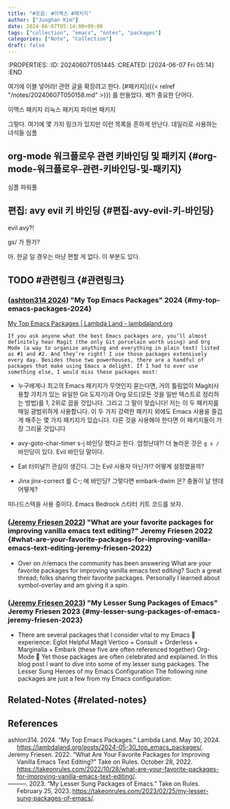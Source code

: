 ```yaml
---
title: "#모음: #이맥스 #패키지"
author: ["Junghan Kim"]
date: 2024-06-07T05:14:00+09:00
tags: ["collection", "emacs", "notes", "packages"]
categories: ["Note", "Collection"]
draft: false
---
```


:PROPERTIES: :ID: 20240607T051445 :CREATED: <span class="timestamp-wrapper"><span class="timestamp">[2024-06-07 Fri 05:14]</span></span> :END

여기에 이블 넣어라! 관련 글을 확장려고 한다. [#패키지]({{< relref "/notes/20240607T050158.md" >}}) 를 만들었다. 왜?! 중요한 단어다.

이맥스 패키지 리눅스 패키지 파이썬 패키지

그렇다. 여기에 몇 가지 링크가 있지만 이런 목록을 흔하게 만난다. 데일리로 사용하는 녀석들 심플

<!--more-->


## org-mode 워크플로우 관련 키바인딩 및 패키지 {#org-mode-워크플로우-관련-키바인딩-및-패키지}

심플 파워풀


## 편집: avy evil 키 바인딩 {#편집-avy-evil-키-바인딩}

evil avy?!

gs/ 가 뭔가?

아. 한글 일 경우는 마냥 편할 게 없다. 이 부분도 있다.


## <span class="org-todo todo TODO">TODO</span> #관련링크 {#관련링크}


### (<a href="#citeproc_bib_item_1">ashton314 2024</a>) "My Top Emacs Packages"  2024 {#my-top-emacs-packages-2024}

[My Top Emacs Packages | Lambda Land - lambdaland.org](https://lambdaland.org/posts/2024-05-30_top_emacs_packages/)

```text
If you ask anyone what the best Emacs packages are, you’ll almost definitely hear Magit (the only Git porcelain worth using) and Org Mode (a way to organize anything and everything in plain text) listed as #1 and #2. And they’re right! I use those packages extensively every day. Besides those two powerhouses, there are a handful of packages that make using Emacs a delight. If I had to ever use something else, I would miss these packages most:
```

-   누구에게나 최고의 Emacs 패키지가 무엇인지 묻는다면, 거의 틀림없이 Magit(사용할 가치가 있는 유일한 Git 도자기)과 Org 모드(모든 것을 일반 텍스트로 정리하는 방법)를 1, 2위로 꼽을 것입니다. 그리고 그 말이 맞습니다! 저는 이 두 패키지를 매일 광범위하게 사용합니다. 이 두 가지 강력한 패키지 외에도 Emacs 사용을 즐겁게 해주는 몇 가지 패키지가 있습니다. 다른 것을 사용해야 한다면 이 패키지들이 가장 그리울 것입니다

-   avy-goto-char-timer s-j 바인딩 했다고 한다. 엄청난데?! 더 놀라운 것은 `g s /` 바인딩이 있다. Evil 바인딩 말이다.
-   Eat 터미널?! 관심이 생긴다. 그는 Evil 사용자 아닌가!? 어떻게 설정했을까?
-   Jinx jinx-correct 를 C-; 에 바인딩? 그렇다면 embark-dwim 은? 충돌이 날 텐데 어떻게?

미나드스텍을 사용 중이다. Emacs Bedrock 스타터 키트 코드를 보자.


### (<a href="#citeproc_bib_item_2">Jeremy Friesen 2022</a>) "What are your favorite packages for improving vanilla emacs text editing?" Jeremy Friesen 2022 {#what-are-your-favorite-packages-for-improving-vanilla-emacs-text-editing-jeremy-friesen-2022}

-   Over on /r/emacs the community has been answering What are your favorite packages for improving vanilla emacs text editing? Such a great thread; folks sharing their favorite packages. Personally I learned about symbol-overlay and am giving it a spin.


### (<a href="#citeproc_bib_item_3">Jeremy Friesen 2023</a>) "My Lesser Sung Packages of Emacs" Jeremy Friesen 2023 {#my-lesser-sung-packages-of-emacs-jeremy-friesen-2023}

-   There are several packages that I consider vital to my Emacs 📖 experience: Eglot Helpful Magit Vertico + Consult + Orderless + Marginalia + Embark (these five are often referenced together) Org-Mode 📖 Yet those packages are often celebrated and explained. In this blog post I want to dive into some of my lesser sung packages. The Lesser Sung Heroes of my Emacs Configuration The following nine packages are just a few from my Emacs configuration:


## Related-Notes {#related-notes}

## References

<style>.csl-entry{text-indent: -1.5em; margin-left: 1.5em;}</style><div class="csl-bib-body">
  <div class="csl-entry"><a id="citeproc_bib_item_1"></a>ashton314. 2024. “My Top Emacs Packages.” Lambda Land. May 30, 2024. <a href="https://lambdaland.org/posts/2024-05-30_top_emacs_packages/">https://lambdaland.org/posts/2024-05-30_top_emacs_packages/</a>.</div>
  <div class="csl-entry"><a id="citeproc_bib_item_2"></a>Jeremy Friesen. 2022. “What Are Your Favorite Packages for Improving Vanilla Emacs Text Editing?” Take on Rules. October 28, 2022. <a href="https://takeonrules.com/2022/10/28/what-are-your-favorite-packages-for-improving-vanilla-emacs-text-editing/">https://takeonrules.com/2022/10/28/what-are-your-favorite-packages-for-improving-vanilla-emacs-text-editing/</a>.</div>
  <div class="csl-entry"><a id="citeproc_bib_item_3"></a>———. 2023. “My Lesser Sung Packages of Emacs.” Take on Rules. February 25, 2023. <a href="https://takeonrules.com/2023/02/25/my-lesser-sung-packages-of-emacs/">https://takeonrules.com/2023/02/25/my-lesser-sung-packages-of-emacs/</a>.</div>
</div>
